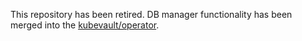 This repository has been retired. DB manager functionality has been merged into the [kubevault/operator](https://github.com/kubevault/operator).

